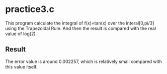 # practice3.c
This program calculate the integral of f(x)=tan(x) over the interal[0,pi/3] using the Trapezoidal Rule. And then the result is compared with the real value of log(2).
## Result
The error value is around 0.002257, which is relatively small compared with this value itself.